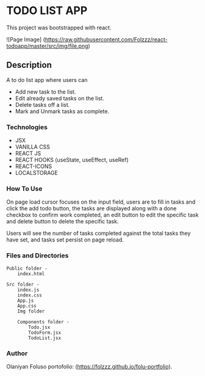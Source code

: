 # TODO LIST APP

This project was bootstrapped with react.

![Page Image] (https://raw.githubusercontent.com/Folzzz/react-todoapp/master/src/img/file.png)

## Description

A to do list app where users can 
- Add new task to the list.
- Edit already saved tasks on the list.
- Delete tasks off a list.
- Mark and Unmark tasks as complete.

### Technologies

- JSX
- VANILLA CSS
- REACT JS
- REACT HOOKS (useState, useEffect, useRef)
- REACT-ICONS
- LOCALSTORAGE

### How To Use

On page load cursor focuses on the input field, users are to fill in tasks and click the add todo button, the tasks are displayed along with a done checkbox to confirm work completed, an edit button to edit the specific task and delete button to delete the specific task.

Users will see the number of tasks completed against the total tasks they have set, and tasks set persist on page reload.

### Files and Directories

    Public folder - 
        index.html

    Src folder - 
        index.js
        index.css
        App.js
        App.css
        Img folder

        Components folder - 
            Todo.jsx
            TodoForm.jsx
            TodoList.jsx

### Author

Olaniyan Foluso  portofolio: (https://folzzz.github.io/folu-portfolio).
